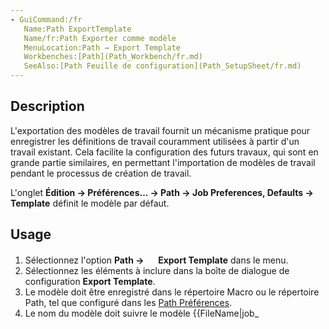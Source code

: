 ```yaml
---
- GuiCommand:/fr
   Name:Path ExportTemplate
   Name/fr:Path Exporter comme modèle
   MenuLocation:Path → Export Template
   Workbenches:[Path](Path_Workbench/fr.md)
   SeeAlso:[Path Feuille de configuration](Path_SetupSheet/fr.md)
---
```


## Description

L\'exportation des modèles de travail fournit un mécanisme pratique pour enregistrer les définitions de travail couramment utilisées à partir d\'un travail existant. Cela facilite la configuration des futurs travaux, qui sont en grande partie similaires, en permettant l\'importation de modèles de travail pendant le processus de création de travail.

L\'onglet **Édition → Préférences... → Path → Job Preferences, Defaults → Template** définit le modèle par défaut.

## Usage

1.  Sélectionnez l\'option **Path → <img src="images/Path_ExportTemplate.svg" width=16px> Export Template** dans le menu.
2.  Sélectionnez les éléments à inclure dans la boîte de dialogue de configuration **Export Template**.
3.  Le modèle doit être enregistré dans le répertoire Macro ou le répertoire Path, tel que configuré dans les [Path Préférences](Path_Preferences/fr.md).
4.  Le nom du modèle doit suivre le modèle {{FileName|job_<template name>.json}}. Dans la liste déroulante de sélection, le préfixe {{FileName|job_}} et l\'extension sont omis.
5.  Appuyez sur le bouton **OK** et enregistrez le modèle.

## Options

## Post-traitement 

-   Sélection du post-processeur
-   Paramètres du post-processeur
-   Nom du fichier de sortie

## Brut

-   Extent: Dimensions du brut
-   Placement: Position du brut

## Feuille de calcul conditions de démarrage 

-   Profondeur d\'usinage
-   Profondeurs de passe
-   Vitesses de déplacement de l\'outil

## Contrôleurs d\'outils 

-   Contrôleurs d\'outils sélectionnés.





{{Path_Tools_navi

}} 
